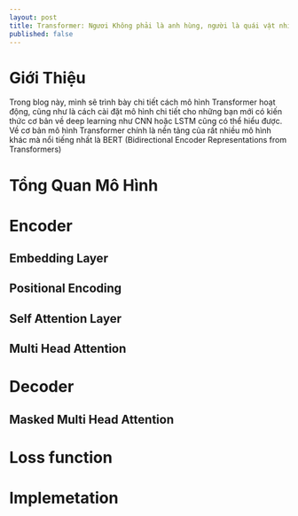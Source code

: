 ```yaml
---
layout: post
title: Transformer: Ngươi Không phải là anh hùng, người là quái vật nhiều đầu.
published: false
---
```

# Giới Thiệu
Trong blog này, mình sẽ trình bày chi tiết cách mô hình Transformer hoạt động, cũng như là cách cài đặt mô hình chi tiết cho những bạn mới có kiến thức cơ bản về deep learning như CNN hoặc LSTM cũng có thể hiểu được. 
Về cơ bản mô hình Transformer chính là nền tảng của rất nhiều mô hình khác mà nổi tiếng nhất là BERT (Bidirectional Encoder Representations from Transformers)

# Tổng Quan Mô Hình
# Encoder
## Embedding Layer
## Positional Encoding
## Self Attention Layer
## Multi Head Attention
# Decoder
## Masked Multi Head Attention
# Loss function
# Implemetation
